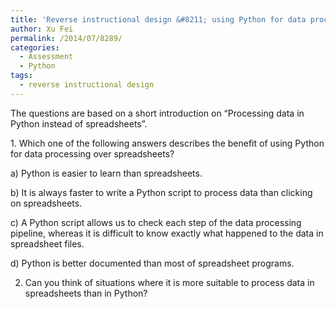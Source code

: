```yaml
---
title: 'Reverse instructional design &#8211; using Python for data processing'
author: Xu Fei
permalink: /2014/07/8289/
categories:
  - Assessment
  - Python
tags:
  - reverse instructional design
---
```

<p dir="ltr">
  The questions are based on a short introduction on &#8220;Processing data in Python instead of spreadsheets&#8221;.
</p>

<p dir="ltr">
  1. Which one of the following answers describes the benefit of using Python for data processing over spreadsheets?
</p>

<p dir="ltr">
  a) Python is easier to learn than spreadsheets.
</p>

<p dir="ltr" style="text-align: left;">
  b) It is always faster to write a Python script to process data than clicking on spreadsheets.
</p>

<p dir="ltr">
  c) A Python script allows us to check each step of the data processing pipeline, whereas it is difficult to know exactly what happened to the data in spreadsheet files.
</p>

<p dir="ltr">
  d) Python is better documented than most of spreadsheet programs.
</p>

2. Can you think of situations where it is more suitable to process data in spreadsheets than in Python?
